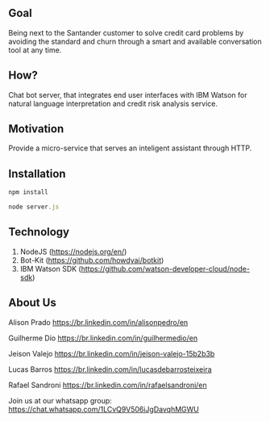 ## Goal

Being next to the Santander customer to solve credit card problems by avoiding the standard and churn through a smart and available conversation tool at any time.

## How?

Chat bot server, that integrates end user interfaces with IBM Watson for natural language interpretation and credit risk analysis service.

## Motivation

Provide a micro-service that serves an inteligent assistant through HTTP.

## Installation

```javascript
npm install

node server.js

```

## Technology

1. NodeJS (https://nodejs.org/en/)
2. Bot-Kit (https://github.com/howdyai/botkit)
3. IBM Watson SDK (https://github.com/watson-developer-cloud/node-sdk)


## About Us
Alison Prado
https://br.linkedin.com/in/alisonpedro/en

Guilherme Dio
https://br.linkedin.com/in/guilhermedio/en

Jeison Valejo
https://br.linkedin.com/in/jeison-valejo-15b2b3b

Lucas Barros
https://br.linkedin.com/in/lucasdebarrosteixeira

Rafael Sandroni
https://br.linkedin.com/in/rafaelsandroni/en


Join us at our whatsapp group: https://chat.whatsapp.com/1LCvQ9V506iJgDavqhMGWU



